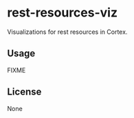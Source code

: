 # rest-resources-viz

Visualizations for rest resources in Cortex.

## Usage

FIXME

## License

None
